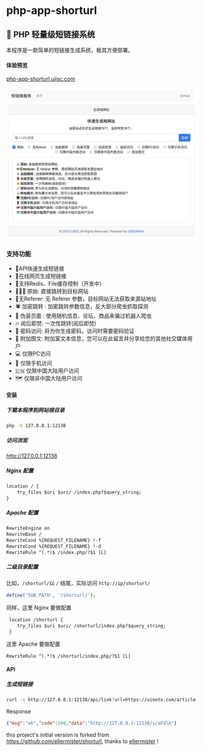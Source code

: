 # php-app-shorturl

## 🔗 PHP 轻量级短链接系统

本程序是一款简单的短链接生成系统，极其方便部署。

#### 体验预览

[php-app-shorturl.uiisc.com](http://php-app-shorturl.uiisc.com)

![preview](WX20221126-114544.jpg)

### 支持功能

- 🌵API快速生成短链接
- 🌱在线网页生成短链接
- 🍄支持Redis、File缓存控制（开发中）
- 🏄🏼‍♀️ 原始: 直接跳转到目标网站
- 🐸无Referer: 无 Referer 参数，目标网站无法获取来源站地址
- 🕷 加密跳转 : 加密跳转参数信息，反大部分爬虫抓取探测
- 👺 伪装页面 : 使用随机信息、论坛、商品来骗过机器人爬虫
- 🔥 阅后即焚: 一次性跳转(阅后即焚)
- 🔑 密码访问: 将为你生成密码，访问时需要密码验证
- 📝 附加图文: 附加富文本信息，您可以在此留言并分享给您的其他社交媒体用户
- 💻 仅限PC访问
- 📱 仅限手机访问
- 🇨🇳 仅限中国大陆用户访问
- 🗺️ 仅限非中国大陆用户访问


#### 安装

##### 下载本程序到网站根目录

```bash
php -S 127.0.0.1:12138
```

##### 访问浏览

http://127.0.0.1:12138

##### Nginx 配置

```nginx
location / {
    try_files $uri $uri/ /index.php?$query_string;
}
```

##### Apache 配置

```apl
RewriteEngine on
RewriteBase /
RewriteCond %{REQUEST_FILENAME} !-f
RewriteCond %{REQUEST_FILENAME} !-d
RewriteRule ^(.*)$ /index.php/?$1 [L]
```


##### 二级目录配置

比如，`/shorturl/`以 `/` 结尾，实际访问 `http://ip/shorturl/`

```php
define('SUB_PATH', '/shorturl/');
```

同样，这里 Nginx 要做配置

```nginx
 location /shorturl {
    try_files $uri $uri/ /shorturl/index.php?$query_string;
 }
```

这里 Apache 要做配置

```apl
RewriteRule ^(.*)$ /shorturl/index.php/?$1 [L]
```

#### API

##### 生成短链接

```bash
curl -s http://127.0.0.1:12138/api/link?url=https://uinote.com/article-430.html
```

Response

```json
{"msg":"ok","code":200,"data":"http://127.0.0.1:12138/s/aFdlm"}
```

this project's initial version is forked from https://github.com/ellermister/shorturl, thanks to [ellermister](https://github.com/ellermister) !


